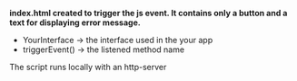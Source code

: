 
**index.html created to trigger the js event. It contains only a button and a text for displaying error message.**

- YourInterface -> the interface used in the your app
- triggerEvent() -> the listened method name

The script runs locally with an  http-server

